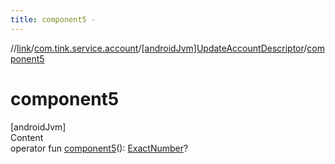 ```yaml
---
title: component5 -
---
```

//[link](../../index.md)/[com.tink.service.account](../index.md)/[[androidJvm]UpdateAccountDescriptor](index.md)/[component5](component5.md)



# component5  
[androidJvm]  
Content  
operator fun [component5](component5.md)(): [ExactNumber](../../com.tink.model.misc/[android-jvm]-exact-number/index.md)?  



